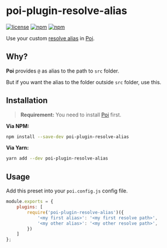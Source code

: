 # poi-plugin-resolve-alias
[![license](https://img.shields.io/github/license/gluons/poi-plugin-resolve-alias.svg?style=flat-square)](./LICENSE)
[![npm](https://img.shields.io/npm/v/poi-plugin-resolve-alias.svg?style=flat-square)](https://www.npmjs.com/package/poi-plugin-resolve-alias)
[![npm](https://img.shields.io/npm/dt/poi-plugin-resolve-alias.svg?style=flat-square)](https://www.npmjs.com/package/poi-plugin-resolve-alias)

Use your custom [resolve alias](https://webpack.js.org/configuration/resolve/#resolve-alias) in [Poi](https://poi.js.org/).

## Why?

**Poi** provides `@` as alias to the path to `src` folder.

But if you want the alias to the folder outside `src` folder, use this.

## Installation

> **Requirement:** You need to install [Poi](https://github.com/egoist/poi) first.

**Via NPM:**

```bash
npm install --save-dev poi-plugin-resolve-alias
```

**Via Yarn:**

```bash
yarn add --dev poi-plugin-resolve-alias
```

## Usage

Add this preset into your `poi.config.js` config file.

```javascript
module.exports = {
	plugins: [
		require('poi-plugin-resolve-alias')({
			'<my first alias>': '<my first resolve path>',
			'<my other alias>': '<my other resolve path>',
		})
	]
};
```
